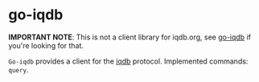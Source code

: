 go-iqdb
=======

**IMPORTANT NOTE**: This is not a client library for iqdb.org, see
[go-iqdb](https://github.com/noisypixy/go-iqdb) if you're looking for that.

`Go-iqdb` provides a client for the [iqdb](https://iqdb.org/code/README)
protocol. Implemented commands: `query`.
